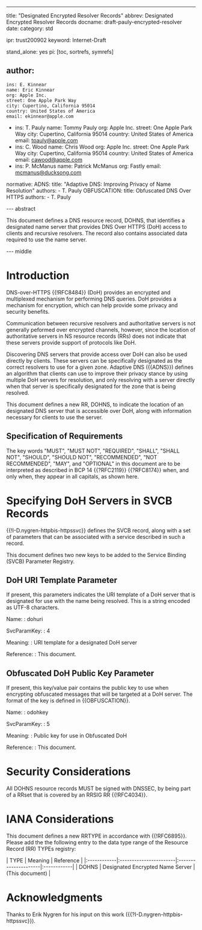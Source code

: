 ---
title: "Designated Encrypted Resolver Records"
abbrev: Designated Encrypted Resolver Records
docname: draft-pauly-encrypted-resolver
date:
category: std

ipr: trust200902
keyword: Internet-Draft

stand_alone: yes
pi: [toc, sortrefs, symrefs]

author:
  -
    ins: E. Kinnear
    name: Eric Kinnear
    org: Apple Inc.
    street: One Apple Park Way
    city: Cupertino, California 95014
    country: United States of America
    email: ekinnear@apple.com
  -
    ins: T. Pauly
    name: Tommy Pauly
    org: Apple Inc.
    street: One Apple Park Way
    city: Cupertino, California 95014
    country: United States of America
    email: tpauly@apple.com
  -
    ins: C. Wood
    name: Chris Wood
    org: Apple Inc.
    street: One Apple Park Way
    city: Cupertino, California 95014
    country: United States of America
    email: cawood@apple.com
  -
    ins: P. McManus
    name: Patrick McManus
    org: Fastly
    email: mcmanus@ducksong.com

normative:
    ADNS:
      title: "Adaptive DNS: Improving Privacy of Name Resolution"
      authors:
        -
          T. Pauly
    OBFUSCATION:
      title: Obfuscated DNS Over HTTPS
      authors:
        -
          T. Pauly

--- abstract

This document defines a DNS resource record, DOHNS, that identifies
a designated name server that provides DNS Over HTTPS (DoH)
access to clients and recursive resolvers. The record also contains
associated data required to use the name server.

--- middle

# Introduction

DNS-over-HTTPS {{!RFC8484}} (DoH) provides an encrypted and multiplexed
mechanism for performing DNS queries. DoH provides a mechanism for
encryption, which can help provide some privacy and security benefits.

Communication between recursive resolvers and authoritative servers
is not generally peformed over encrypted channels, however, since the
location of authoritative servers in NS resource records (RRs) does not
indicate that these servers provide support of protocols like DoH.

Discovering DNS servers that provide access over DoH can
also be used directly by clients. These servers can be specifically designated
as the correct resolvers to use for a given zone. Adaptive DNS ({{ADNS}}) defines an
algorithm that clients can use to improve their privacy stance by using
multiple DoH servers for resolution, and only resolving with a server directly
when that server is specifically designated for the zone that is being resolved.

This document defines a new RR, DOHNS, to indicate the location of an designated
DNS server that is accessible over DoH, along with information necessary
for clients to use the server.

## Specification of Requirements

The key words "MUST", "MUST NOT", "REQUIRED", "SHALL", "SHALL NOT",
"SHOULD", "SHOULD NOT", "RECOMMENDED", "NOT RECOMMENDED", "MAY", and
"OPTIONAL" in this document are to be interpreted as described in BCP 14
{{?RFC2119}} {{?RFC8174}} when, and only when,
they appear in all capitals, as shown here.

# Specifying DoH Servers in SVCB Records

{{!I-D.nygren-httpbis-httpssvc}} defines the SVCB record, along with a set of parameters
that can be associated with a service described in such a record.

This document defines two new keys to be added to the Service Binding (SVCB) Parameter Registry.

## DoH URI Template Parameter

If present, this parameters indicates the URI template of a DoH server that is designated
for use with the name being resolved. This is a string encoded as UTF-8 characters.

Name:
: dohuri

SvcParamKey:
: 4

Meaning:
: URI template for a designated DoH server

Reference:
: This document.

## Obfuscated DoH Public Key Parameter

If present, this key/value pair contains the public key to use when encrypting obfuscated messages that will be targeted at a DoH server. The format of the key is defined in {{OBFUSCATION}}.

Name:
: odohkey

SvcParamKey:
: 5

Meaning:
: Public key for use in Obfuscated DoH

Reference:
: This document.

# Security Considerations

All DOHNS resource records MUST be signed with DNSSEC, by being part
of a RRset that is covered by an RRSIG RR {{!RFC4034}}.

# IANA Considerations

This document defines a new RRTYPE in accordance with {{!RFC6895}}.
Please add the the following entry to the data type range of the Resource
Record (RR) TYPEs registry:

| TYPE | Meaning         | Reference      |
|:------------|:-----------------------|:---------------------|:------------|
| DOHNS     | Designated Encrypted Name Server | (This document) |

# Acknowledgments

Thanks to Erik Nygren for his input on this work ({{?I-D.nygren-httpbis-httpssvc}}).
